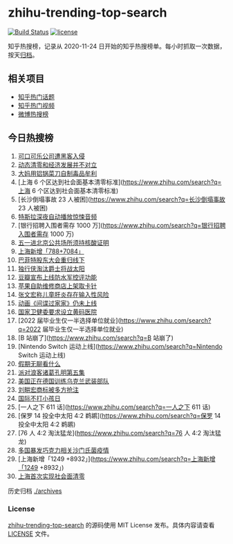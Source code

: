# zhihu-trending-top-search

[![Build Status](https://github.com/justjavac/zhihu-trending-top-search/workflows/ci/badge.svg?branch=main)](https://github.com/justjavac/zhihu-trending-top-search/actions)
[![license](https://img.shields.io/github/license/justjavac/zhihu-trending-top-search)](https://github.com/justjavac/zhihu-trending-top-search/blob/main/LICENSE)

知乎热搜榜，记录从 2020-11-24 日开始的知乎热搜榜单。每小时抓取一次数据，按天[归档](./archives)。

## 相关项目

- [知乎热门话题](https://github.com/justjavac/zhihu-trending-hot-questions)
- [知乎热门视频](https://github.com/justjavac/zhihu-trending-hot-video)
- [微博热搜榜](https://github.com/justjavac/weibo-trending-hot-search)

## 今日热搜榜

<!-- BEGIN -->
<!-- 最后更新时间 Sun May 01 2022 13:19:46 GMT+0800 (China Standard Time) -->

1. [可口可乐公司遭黑客入侵](https://www.zhihu.com/search?q=可口可乐公司遭黑客入侵)
1. [动态清零和经济发展并不对立](https://www.zhihu.com/search?q=动态清零和经济发展并不对立)
1. [大妈用铝锅菜刀自制毒品牟利](https://www.zhihu.com/search?q=大妈用铝锅菜刀自制毒品牟利)
1. [上海 6 个区达到社会面基本清零标准](https://www.zhihu.com/search?q=上海 6 个区达到社会面基本清零标准)
1. [长沙倒塌事故 23 人被困](https://www.zhihu.com/search?q=长沙倒塌事故 23 人被困)
1. [特斯拉深夜自动播放惊悚音频](https://www.zhihu.com/search?q=特斯拉深夜自动播放惊悚音频)
1. [银行招聘入围者需存 1000 万](https://www.zhihu.com/search?q=银行招聘入围者需存 1000 万)
1. [五一进北京公共场所须持核酸证明](https://www.zhihu.com/search?q=五一进北京公共场所须持核酸证明)
1. [上海新增「788+7084」](https://www.zhihu.com/search?q=上海新增「788+7084」)
1. [巴菲特股东大会重归线下](https://www.zhihu.com/search?q=巴菲特股东大会重归线下)
1. [独行侠淘汰爵士将战太阳](https://www.zhihu.com/search?q=独行侠淘汰爵士将战太阳)
1. [豆瓣宣布上线防水军控评功能](https://www.zhihu.com/search?q=豆瓣宣布上线防水军控评功能)
1. [苹果自助维修商店上架取卡针](https://www.zhihu.com/search?q=苹果自助维修商店上架取卡针)
1. [张文宏称儿童肝炎存在输入性风险](https://www.zhihu.com/search?q=张文宏称儿童肝炎存在输入性风险)
1. [动画《间谍过家家》仍未上线](https://www.zhihu.com/search?q=动画《间谍过家家》仍未上线)
1. [国家卫健委要求设立黄码医院](https://www.zhihu.com/search?q=国家卫健委要求设立黄码医院)
1. [2022 届毕业生仅一半选择单位就业](https://www.zhihu.com/search?q=2022 届毕业生仅一半选择单位就业)
1. [B 站崩了](https://www.zhihu.com/search?q=B 站崩了)
1. [Nintendo Switch 运动上线](https://www.zhihu.com/search?q=Nintendo Switch 运动上线)
1. [假期无聊看什么](https://www.zhihu.com/search?q=假期无聊看什么)
1. [派对浪客诸葛孔明第五集](https://www.zhihu.com/search?q=派对浪客诸葛孔明第五集)
1. [美国正在德国训练乌克兰武装部队](https://www.zhihu.com/search?q=美国正在德国训练乌克兰武装部队)
1. [刘畊宏商标被多方抢注](https://www.zhihu.com/search?q=刘畊宏商标被多方抢注)
1. [国际不打小孩日](https://www.zhihu.com/search?q=国际不打小孩日)
1. [一人之下 611 话](https://www.zhihu.com/search?q=一人之下 611 话)
1. [保罗 14 投全中太阳 4:2 鹈鹕](https://www.zhihu.com/search?q=保罗 14 投全中太阳 4:2 鹈鹕)
1. [76 人 4:2 淘汰猛龙](https://www.zhihu.com/search?q=76 人 4:2 淘汰猛龙)
1. [多国暴发巧克力相关沙门氏菌疫情](https://www.zhihu.com/search?q=多国暴发巧克力相关沙门氏菌疫情)
1. [上海新增「1249 +8932」](https://www.zhihu.com/search?q=上海新增「1249 +8932」)
1. [上海首次实现社会面清零](https://www.zhihu.com/search?q=上海首次实现社会面清零)

<!-- END -->

历史归档 [./archives](./archives)

### License

[zhihu-trending-top-search](https://github.com/justjavac/zhihu-trending-top-search)
的源码使用 MIT License 发布。具体内容请查看 [LICENSE](./LICENSE) 文件。

